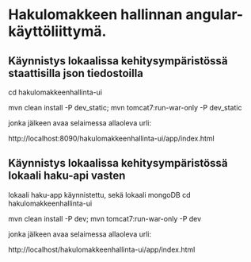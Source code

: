 # Hakulomakkeen hallinnan angular-käyttöliittymä.

## Käynnistys lokaalissa kehitysympäristössä staattisilla json tiedostoilla

cd hakulomakkeenhallinta-ui

mvn clean install -P dev_static; mvn tomcat7:run-war-only -P dev_static

jonka jälkeen avaa selaimessa allaoleva urli:

http://localhost:8090/hakulomakkeenhallinta-ui/app/index.html

## Käynnistys lokaalissa kehitysympäristössä lokaali haku-api vasten

lokaali haku-app käynnistettu, sekä lokaali mongoDB
cd hakulomakkeenhallinta-ui

mvn clean install -P dev; mvn tomcat7:run-war-only -P dev

jonka jälkeen avaa selaimessa allaoleva urli:

http://localhost/hakulomakkeenhallinta-ui/app/index.html